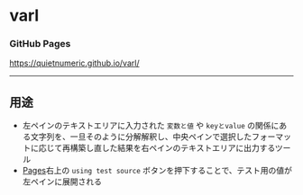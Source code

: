 # varl
### GitHub Pages
https://quietnumeric.github.io/varl/
***

## 用途
- 左ペインのテキストエリアに入力された `変数と値` や `keyとvalue` の関係にある文字列を、一旦そのように分解解釈し、中央ペインで選択したフォーマットに応じて再構築し直した結果を右ペインのテキストエリアに出力するツール
- [Pages](https://quietnumeric.github.io/varl/)右上の `using test source` ボタンを押下することで、テスト用の値が左ペインに展開される
